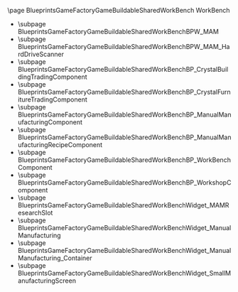 \page BlueprintsGameFactoryGameBuildableSharedWorkBench WorkBench
- \subpage BlueprintsGameFactoryGameBuildableSharedWorkBenchBPW_MAM
- \subpage BlueprintsGameFactoryGameBuildableSharedWorkBenchBPW_MAM_HardDriveScanner
- \subpage BlueprintsGameFactoryGameBuildableSharedWorkBenchBP_CrystalBuildingTradingComponent
- \subpage BlueprintsGameFactoryGameBuildableSharedWorkBenchBP_CrystalFurnitureTradingComponent
- \subpage BlueprintsGameFactoryGameBuildableSharedWorkBenchBP_ManualManufacturingComponent
- \subpage BlueprintsGameFactoryGameBuildableSharedWorkBenchBP_ManualManufacturingRecipeComponent
- \subpage BlueprintsGameFactoryGameBuildableSharedWorkBenchBP_WorkBenchComponent
- \subpage BlueprintsGameFactoryGameBuildableSharedWorkBenchBP_WorkshopComponent
- \subpage BlueprintsGameFactoryGameBuildableSharedWorkBenchWidget_MAMResearchSlot
- \subpage BlueprintsGameFactoryGameBuildableSharedWorkBenchWidget_ManualManufacturing
- \subpage BlueprintsGameFactoryGameBuildableSharedWorkBenchWidget_ManualManufacturing_Container
- \subpage BlueprintsGameFactoryGameBuildableSharedWorkBenchWidget_SmallManufacturingScreen
